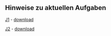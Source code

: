 ## Hinweise zu aktuellen Aufgaben

[J1](https://nbviewer.org/github/ktheu/AlgorithmenAG/blob/master/hinweise/J1.ipynb) - [download](./J1.ipynb)

[J2](https://nbviewer.org/github/ktheu/AlgorithmenAG/blob/master/hinweise/J2.ipynb) - [download](./J2.ipynb)
